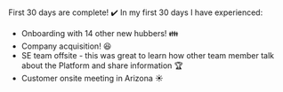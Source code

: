 First 30 days are complete! :heavy_check_mark:
In my first 30 days I have experienced: 
* Onboarding with 14 other new hubbers! :family:
* Company acquisition! :laughing:
* SE team offsite - this was great to learn how other team member talk about the Platform and share information :trophy:
* Customer onsite meeting in Arizona :sunny:
